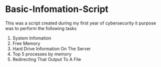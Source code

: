 # Basic-Infomation-Script

This was a script created during my first year of cybersecurity it purpose was to perform the following tasks

1. System Infomation
2. Free Memory
3. Hard Drive Information On The Server
4. Top 5 processes by memory
5. Redirecting That Output To A File
